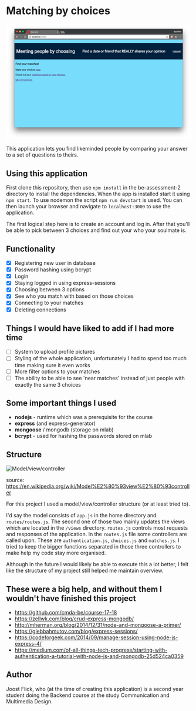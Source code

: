 # Matching by choices
![screenshot of homepage](screenshot.png)

This application lets you find likeminded people by comparing your answer to a set of questions to theirs.

## Using this application

First clone this repository, then use ```npm install``` in the be-assessment-2 directory to install the dependencies.
When the app is installed start it using ```npm start```.
To use nodemon the script ```npm run devstart``` is used.
You can then launch your browser and navigate to ```localhost:3000``` to use the application.

The first logical step here is to create an account and log in.
After that you'll be able to pick between 3 choices and find out your who your soulmate is.

## Functionality

- [x] Registering new user in database
- [x] Password hashing using bcrypt
- [x] Login
- [x] Staying logged in using express-sessions
- [x] Choosing between 3 options
- [x] See who you match with based on those choices
- [x] Connecting to your matches
- [x] Deleting connections

## Things I would have liked to add if I had more time

- [ ] System to upload profile pictures
- [ ] Styling of the whole application, unfortunately I had to spend too much time making sure it even works
- [ ] More filter options to your matches
- [ ] The ability to be able to see 'near matches' instead of just people with exactly the same 3 choices

## Some important things I used

- **nodejs** - runtime which was a prerequisite for the course
- **express** (and express-generator)
- **mongoose** / mongodb (storage on mlab)
- **bcrypt** - used for hashing the passwords stored on mlab

## Structure
![Model/view/controller](https://upload.wikimedia.org/wikipedia/commons/thumb/a/a0/MVC-Process.svg/500px-MVC-Process.svg.png)

source: <https://en.wikipedia.org/wiki/Model%E2%80%93view%E2%80%93controller>

For this project I used a model/view/controller structure (or at least tried to).

I'd say the model consists of ```app.js``` in the home directory and ```routes/routes.js```. The second one of those two mainly updates the views which are located in the ```/views``` directory. ```routes.js``` controls most requests and responses of the application. In the ```routes.js``` file some controllers are called upon. These are ```authentication.js```, ```choices.js``` and ```matches.js```. I tried to keep the bigger functions separated in those three controllers to make help my code stay more organised.

Although in the future I would likely be able to execute this a lot better, I felt like the structure of my project still helped me maintain overview.

## These were a big help, and without them I wouldn't have finished this project

- <https://github.com/cmda-be/course-17-18>
- <https://zellwk.com/blog/crud-express-mongodb/>
- <http://mherman.org/blog/2014/12/31/node-and-mongoose-a-primer/>
- <https://glebbahmutov.com/blog/express-sessions/>
- <https://codeforgeek.com/2014/09/manage-session-using-node-js-express-4/>
- <https://medium.com/of-all-things-tech-progress/starting-with-authentication-a-tutorial-with-node-js-and-mongodb-25d524ca0359>

## Author
Joost Flick, who (at the time of creating this application) is a second year student doing the Backend course at the study Communication and Multimedia Design.
